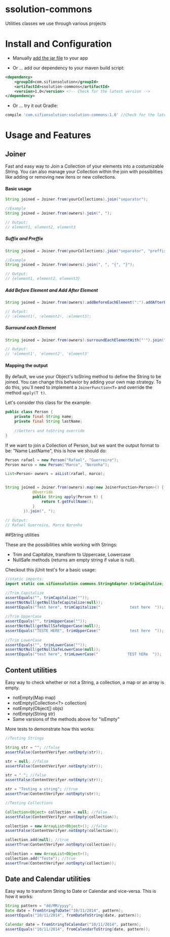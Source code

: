 # ssolution-commons

Utilities classes we use through various projects

# Install and Configuration

* Manually [add the jar file](http://repo1.maven.org/maven2/com/sifionsolution/ssolution-commons/) to your app 

* Or ... add our dependency to your maven build script:

```xml
<dependency>
    <groupId>com.sifionsolution</groupId>
    <artifactId>ssolution-commons</artifactId>
    <version>1.0</version> <!-- Check for the latest version -->
</dependency>
```

* Or ... try it out Gradle: 

```gradle
compile 'com.sifionsolution:ssolution-commons:1.0' //Check for the latest version
```


    
# Usage and Features

## Joiner

Fast and easy way to Join a Collection of your elements into a costumizable String. You can also manage your Collection within the join with possiblities like adding or removing new itens or new collections. 

#### Basic usage 

```java
String joined = Joiner.from(yourCollections).join("separator");

//Example
String joined = Joiner.from(owners).join(", ");

// Output:
// element1, element2, element3
``` 

##### Suffix and Preffix

```java
String joined = Joiner.from(yourCollections).join("separator", "preffix", "suffix");

//Example
String joined = Joiner.from(owners).join(", ", "{", "}");

// Output:
// {element1, element2, element3}
``` 

##### Add Before Element and Add After Element

```java
String joined = Joiner.from(owners).addBeforeEachElement(":").addAfterEachElement("!").join(", ");

// Output:
// :element1!, :element2!, :element3!;
```

##### Surround each Element
```java
String joined = Joiner.from(owners).surroundEachElementWith("'").join(", ");

// Output:
// 'element1', 'element2', 'element3'
```

#### Mapping the output

By default, we use your Object's toString method to define the String to be joined. You can change this behavior by adding your own map strategy. To do this, you´ll need to implement a `JoinerFunction<T>` and override the method `apply(T t)`.

Let's consider this class for the example:

```java
public class Person {
	private final String name;
	private final String lastName;
	
	//Getters and toString override	
} 
```

If we want to join a Collection of Person, but we want the output format to be: "Name LastName", this is how we should do:

```java
Person rafael = new Person("Rafael", "Guerreiro");
Person marco = new Person("Marco", "Noronha");

List<Person> owners = asList(rafael, marco);


String joined = Joiner.from(owners).map(new JoinerFunction<Person>() {
			@Override
			public String apply(Person t) {
				return t.getFullName(); 
			}
		}).join(", ");
		
// Output:
// Rafael Guerreiro, Marco Noronha
```

##String utilities

These are the possibilities while working with Strings:

* Trim and Capitalize, transform to Uppercase,  Lowercase
* NullSafe methods (returns am empty string if value is null).

Checkout this jUnit test's for a basic usage:

```java
//static imports:
import static com.sifionsolution.commons.StringAdapter.trimCapitalize;

//Trim Capitalize
assertEquals("", trimCapitalize(""));
assertNotNull(getNullSafeCapitalize(null));
assertEquals("Test here", trimCapitalize("             test here  "));
		
//Trim UpperCase
assertEquals("", trimUpperCase(""));
assertNotNull(getNullSafeUpperCase(null));
assertEquals("TESTE HERE", trimUpperCase("             test here  "));
		
//Trim LowerCase
assertEquals("", trimLowerCase(""));
assertNotNull(getNullSafeLowerCase(null));
assertEquals("test here", trimLowerCase("             TEST hERe  "));		
```

## Content utilities

Easy way to check whether or not a String, a collection, a map or an array is empty. 

* notEmpty(Map<?, ?> map)
* notEmpty(Collection<?> collection)
* notEmpty(Object[] objs)
* notEmpty(String str) 
* Same varsions of the methods above for "isEmpty"

More tests to demonstrate how this works:

```java
//Testing Strings

String str = ""; //false
assertFalse(ContentVerifyer.notEmpty(str));

str = null; //false
assertFalse(ContentVerifyer.notEmpty(str));

str = " "; //false
assertFalse(ContentVerifyer.notEmpty(str));

str = "Testing a string"; //true
assertTrue(ContentVerifyer.notEmpty(str));

//Testing Collections

Collection<Object> collection = null; //false
assertFalse(ContentVerifyer.notEmpty(collection));

collection = new ArrayList<Object>(); //false
assertFalse(ContentVerifyer.notEmpty(collection));

collection.add(null); //true
assertTrue(ContentVerifyer.notEmpty(collection));

collection = new ArrayList<Object>();
collection.add("Teste"); //true
assertTrue(ContentVerifyer.notEmpty(collection));
```

## Date and Calendar utilities

Easy way to transform String to Date or Calendar and vice-versa. This is how it works:

```java
String pattern = "dd/MM/yyyy";
Date date = fromStringToDate("10/11/2014", pattern);
assertEquals("10/11/2014", fromDateToString(date, pattern));

Calendar date = fromStringToCalendar("10/11/2014", pattern);
assertEquals("10/11/2014", fromCalendarToString(date, pattern));
```

